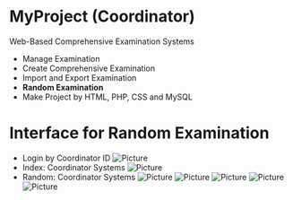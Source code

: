 # MyProject (Coordinator)
Web-Based Comprehensive Examination Systems 
- Manage Examination 
- Create Comprehensive Examination
- Import and Export Examination
- **Random Examination**
- Make Project by HTML, PHP, CSS and MySQL 

# Interface for Random Examination
- Login by Coordinator ID
![Picture](https://github.com/tustiras01/MyProject_Coordinator/blob/master/Pic/login.png)
- Index: Coordinator Systems
![Picture](https://github.com/tustiras01/MyProject_Coordinator/blob/master/Pic/Coorindex.png)
- Random: Coordinator Systems
![Picture](https://github.com/tustiras01/MyProject_Coordinator/blob/master/Pic/Randomindex.png)
![Picture](https://github.com/tustiras01/MyProject_Coordinator/blob/master/Pic/Randomindex2.png)
![Picture](https://github.com/tustiras01/MyProject_Coordinator/blob/master/Pic/Randomindex3.png)
![Picture](https://github.com/tustiras01/MyProject_Coordinator/blob/master/Pic/Randomindex4.png)
![Picture](https://github.com/tustiras01/MyProject_Coordinator/blob/master/Pic/Randomindex5.png)
